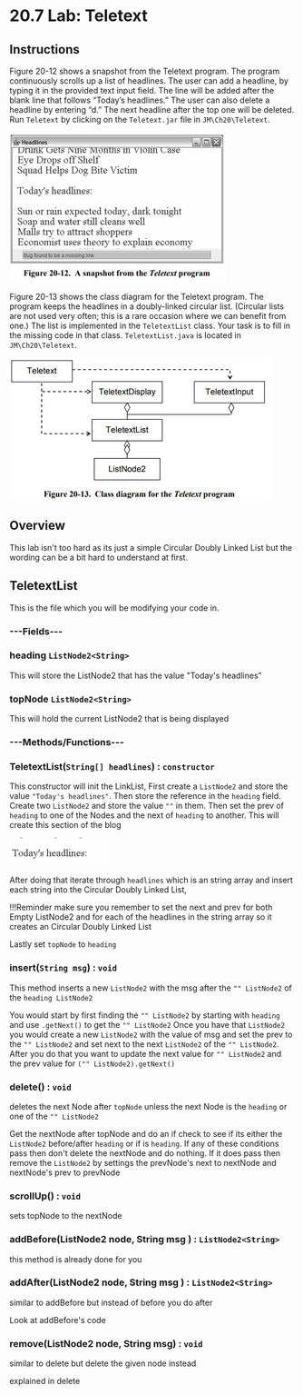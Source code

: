 # 20.7 Lab: Teletext

## Instructions 
Figure 20-12 shows a snapshot from the Teletext program. The program
continuously scrolls up a list of headlines. The user can add a headline, by typing it
in the provided text input field. The line will be added after the blank line that
follows “Today’s headlines.” The user can also delete a headline by entering “d.”
The next headline after the top one will be deleted. Run `Teletext` by clicking on the
`Teletext.jar` file in `JM\Ch20\Teletext`. 

![cleanWorkspace.pdf](https://github.com/haotian2006/CSALABS/blob/main/Images/teletext/Fig1.png?raw=true)

Figure 20-13 shows the class diagram for the Teletext program. The program keeps
the headlines in a doubly-linked circular list. (Circular lists are not used very often;
this is a rare occasion where we can benefit from one.) The list is implemented in the
`TeletextList` class. Your task is to fill in the missing code in that class.
`TeletextList.java` is located in `JM\Ch20\Teletext`. 

![cleanWorkspace.pdf](https://github.com/haotian2006/CSALABS/blob/main/Images/teletext/Fig2.png?raw=true)

## Overview
This lab isn't too hard as its just a simple Circular Doubly Linked List but the wording can be a bit hard to understand at first.

## TeletextList
This is the file which you will be modifying your code in.

### ---Fields---

### **heading** `ListNode2<String>`

This will store the ListNode2 that has the value "Today's headlines"

### **topNode** `ListNode2<String>`

This will hold the current ListNode2 that is being displayed 

### ---Methods/Functions--- 

### **TeletextList**(`String[] headlines`) : `constructor`

This constructor will init the LinkList, First create a `ListNode2` and store the value `"Today's headlines"`. Then store the reference in the `heading` field. 
Create two `ListNode2` and store the value `""` in them. Then set the prev of `heading` to one of the Nodes and the next of `heading` to another. 
This will create this section of the blog

![Fig3](https://github.com/haotian2006/CSALABS/blob/main/Images/teletext/Fig3.png?raw=true)

After doing that iterate through `headlines` which is an string array and insert each string into the Circular Doubly Linked List, 

!!!Reminder
    make sure you remember to set the next and prev for both Empty ListNode2 and for each of the headlines in the string array so it creates an Circular Doubly Linked List

Lastly set `topNode` to `heading`
### **insert**(`String msg`) : `void`

This method inserts a new `ListNode2` with the msg after the `"" ListNode2` of the `heading ListNode2`

You would start by first finding the `"" ListNode2` by starting with `heading` and use `.getNext()` to get the `"" ListNode2`
Once you have that `ListNode2` you would create a new `ListNode2` with the value of msg and set the prev to the `"" ListNode2`
and set next to the next `ListNode2` of the `"" ListNode2`. After you do that you want to update the next value for `"" ListNode2` and the prev value for `("" ListNode2).getNext()`

### **delete**() : `void`

deletes the next Node after `topNode` unless the next Node is the `heading` or one of the `"" ListNode2` 

Get the nextNode after topNode and do an if check to see if its either the `ListNode2` before/after `heading` or if is `heading`. If any of these conditions pass then don't delete the nextNode and do nothing. If it does pass then remove the `ListNode2` by settings the prevNode's next to nextNode and nextNode's prev to prevNode

### **scrollUp**() : `void`

sets topNode to the nextNode

### **addBefore**(ListNode2<String> node, String msg ) : `ListNode2<String>`
this method is already done for you 

### **addAfter**(ListNode2<String> node, String msg ) : `ListNode2<String>`
similar to addBefore but instead of before you do after

Look at addBefore's code

### **remove**(ListNode2<String> node, String msg) : `void`
similar to delete but delete the given node instead

explained in delete




